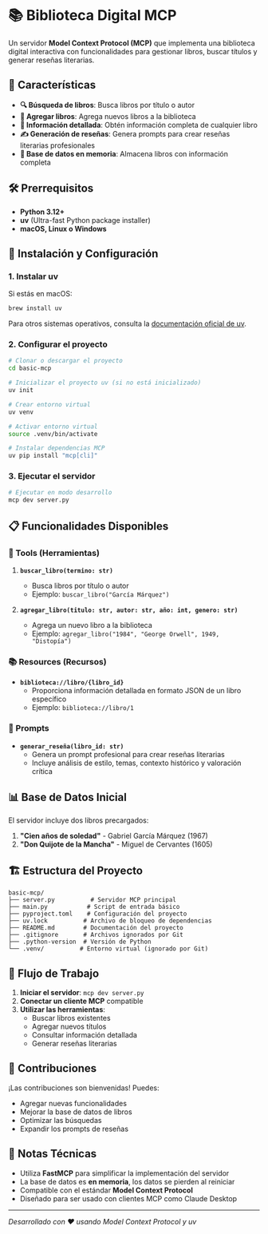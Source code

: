 # 📚 Biblioteca Digital MCP

Un servidor **Model Context Protocol (MCP)** que implementa una biblioteca digital interactiva con funcionalidades para gestionar libros, buscar títulos y generar reseñas literarias.

## 🎯 Características

- **🔍 Búsqueda de libros**: Busca libros por título o autor
- **📖 Agregar libros**: Agrega nuevos libros a la biblioteca
- **📄 Información detallada**: Obtén información completa de cualquier libro
- **✍️ Generación de reseñas**: Genera prompts para crear reseñas literarias profesionales
- **💾 Base de datos en memoria**: Almacena libros con información completa

## 🛠 Prerrequisitos

- **Python 3.12+**
- **uv** (Ultra-fast Python package installer)
- **macOS, Linux o Windows**

## 🚀 Instalación y Configuración

### 1. Instalar uv

Si estás en macOS:
```bash
brew install uv
```

Para otros sistemas operativos, consulta la [documentación oficial de uv](https://docs.astral.sh/uv/).

### 2. Configurar el proyecto

```bash
# Clonar o descargar el proyecto
cd basic-mcp

# Inicializar el proyecto uv (si no está inicializado)
uv init

# Crear entorno virtual
uv venv

# Activar entorno virtual
source .venv/bin/activate

# Instalar dependencias MCP
uv pip install "mcp[cli]"
```

### 3. Ejecutar el servidor

```bash
# Ejecutar en modo desarrollo
mcp dev server.py
```

## 📋 Funcionalidades Disponibles

### 🔧 Tools (Herramientas)

1. **`buscar_libro(termino: str)`**
   - Busca libros por título o autor
   - Ejemplo: `buscar_libro("García Márquez")`

2. **`agregar_libro(titulo: str, autor: str, año: int, genero: str)`**
   - Agrega un nuevo libro a la biblioteca
   - Ejemplo: `agregar_libro("1984", "George Orwell", 1949, "Distopía")`

### 📚 Resources (Recursos)

- **`biblioteca://libro/{libro_id}`**
  - Proporciona información detallada en formato JSON de un libro específico
  - Ejemplo: `biblioteca://libro/1`

### 💭 Prompts

- **`generar_reseña(libro_id: str)`**
  - Genera un prompt profesional para crear reseñas literarias
  - Incluye análisis de estilo, temas, contexto histórico y valoración crítica

## 📊 Base de Datos Inicial

El servidor incluye dos libros precargados:

1. **"Cien años de soledad"** - Gabriel García Márquez (1967)
2. **"Don Quijote de la Mancha"** - Miguel de Cervantes (1605)

## 🏗 Estructura del Proyecto

```
basic-mcp/
├── server.py          # Servidor MCP principal
├── main.py           # Script de entrada básico
├── pyproject.toml    # Configuración del proyecto
├── uv.lock          # Archivo de bloqueo de dependencias
├── README.md        # Documentación del proyecto
├── .gitignore       # Archivos ignorados por Git
├── .python-version  # Versión de Python
└── .venv/          # Entorno virtual (ignorado por Git)
```

## 🔄 Flujo de Trabajo

1. **Iniciar el servidor**: `mcp dev server.py`
2. **Conectar un cliente MCP** compatible
3. **Utilizar las herramientas**:
   - Buscar libros existentes
   - Agregar nuevos títulos
   - Consultar información detallada
   - Generar reseñas literarias

## 🤝 Contribuciones

¡Las contribuciones son bienvenidas! Puedes:

- Agregar nuevas funcionalidades
- Mejorar la base de datos de libros
- Optimizar las búsquedas
- Expandir los prompts de reseñas

## 📝 Notas Técnicas

- Utiliza **FastMCP** para simplificar la implementación del servidor
- La base de datos es **en memoria**, los datos se pierden al reiniciar
- Compatible con el estándar **Model Context Protocol**
- Diseñado para ser usado con clientes MCP como Claude Desktop

---

*Desarrollado con ❤️ usando Model Context Protocol y uv*
